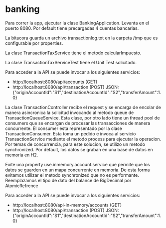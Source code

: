 # banking
Para correr la app, ejecutar la clase BankingApplication. Levanta en el puerto 8080. Por default tiene precargadas 4 cuentas bancarias.

La bitacora guarda un archivo transactionlog.txt en la carpeta /tmp que es configurable por properties.

La clase TransactionTaxService tiene el metodo calcularImpuesto.

La clase TransactionTaxServiceTest tiene el Unit Test solicitado.

Para acceder a la API se puede invocar a los siguientes servicios:
- http://localhost:8080/api/accounts (GET)
- http://localhost:8080/api/transaction (POST)
JSON: {"originAccountId":"S1","destinationAccountId":"S2","transferAmount":1.0}

La clase TransactionController recibe el request y se encarga de encolar de manera asincronica la solicitud invocando al metodo queue de TransactionQueueService. Esta clase, por otro lado tiene un thread pool de consumers que se encargan de procesar las transacciones de manera concurrente. El consumer esta representado por la clase TransactionConsumer. Esta toma un pedido e invoca al servicio TransactionService mediante el metodo process para ejecutar la operacion. Por temas de concurrencia, para este solucion, se utilizo un metodo synchronized. Por default, los datos se graban en una base de datos en memoria en H2.

Exite una property use.inmemory.account.service que permite que los datos se guarden en un mapa concurrente en memoria. De esta forma evitamos utilizar el metodo synchronized que no es performante. Reemplazamos el tipo de dato del balance de BigDecimal por AtomicRefrence<BigDecimal>

Para acceder a la API se puede invocar a los siguientes servicios:
- http://localhost:8080/api-in-memory/accounts (GET)
- http://localhost:8080/api/transaction (POST)
JSON: {"originAccountId":"S1","destinationAccountId":"S2","transferAmount":1.0}